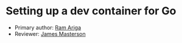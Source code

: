 # Setting up a dev container for Go

* Primary author: [Ram Ariga](https://github.com/bariga04)
* Reviewer: [James Masterson](https://github.com/James-Masterson)